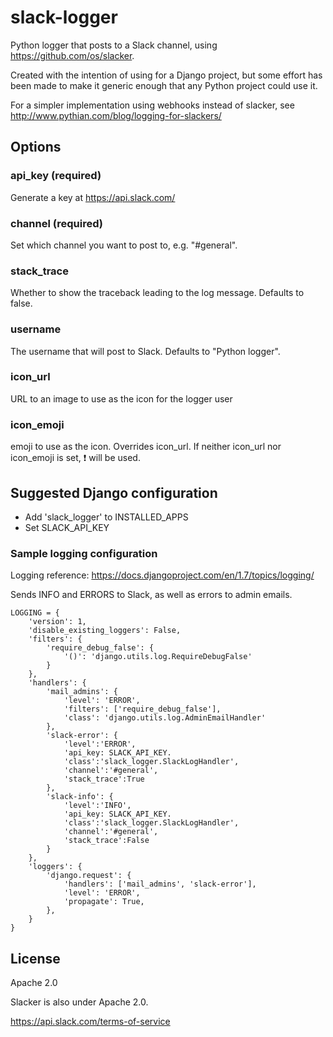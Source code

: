 slack-logger
===================

Python logger that posts to a Slack channel, using https://github.com/os/slacker.

Created with the intention of using for a Django project,
but some effort has been made to make it generic enough that any Python project could use it.

For a simpler implementation using webhooks instead of slacker,
see http://www.pythian.com/blog/logging-for-slackers/

## Options
### api_key (required)
Generate a key at https://api.slack.com/

### channel (required)
Set which channel you want to post to, e.g. "#general".

### stack_trace
Whether to show the traceback leading to the log message. Defaults to false.

### username
The username that will post to Slack. Defaults to "Python logger".

### icon_url
URL to an image to use as the icon for the logger user

### icon_emoji 	
emoji to use as the icon. Overrides icon_url.
If neither icon_url nor icon_emoji is set,
:heavy_exclamation_mark: will be used.


## Suggested Django configuration

* Add 'slack_logger' to INSTALLED_APPS
* Set SLACK_API_KEY


### Sample logging configuration
Logging reference: https://docs.djangoproject.com/en/1.7/topics/logging/

Sends INFO and ERRORS to Slack, as well as errors to admin emails.

    LOGGING = {
        'version': 1,
        'disable_existing_loggers': False,
        'filters': {
            'require_debug_false': {
                '()': 'django.utils.log.RequireDebugFalse'
            }
        },
        'handlers': {
            'mail_admins': {
                'level': 'ERROR',
                'filters': ['require_debug_false'],
                'class': 'django.utils.log.AdminEmailHandler'
            },
            'slack-error': {
                'level':'ERROR',
                'api_key: SLACK_API_KEY.
                'class':'slack_logger.SlackLogHandler',
                'channel':'#general',
                'stack_trace':True
            },
            'slack-info': {
                'level':'INFO',
                'api_key: SLACK_API_KEY.
                'class':'slack_logger.SlackLogHandler',
                'channel':'#general',
                'stack_trace':False
            }
        },
        'loggers': {
            'django.request': {
                'handlers': ['mail_admins', 'slack-error'],
                'level': 'ERROR',
                'propagate': True,
            },
        }
    }

## License
Apache 2.0

Slacker is also under Apache 2.0.

https://api.slack.com/terms-of-service